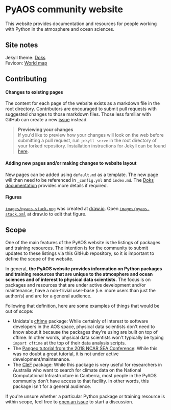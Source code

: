 # PyAOS community website

This website provides documentation and resources for people working with Python in the atmosphere and ocean sciences.

## Site notes

Jekyll theme: [Doks](https://jekyllthemes.io/theme/doks-documentation-jekyll-theme)  
Favicon: [World map](https://favicon.io/emoji-favicons/world-map/) 

## Contributing

#### Changes to existing pages
The content for each page of the website exists as a markdown file in the root directory.
Contributors are encouraged to submit pull requests with suggested changes to those markdown files.
Those less familiar with GitHub can create a new [issue](https://github.com/PyAOS/pyaos.github.io/issues) instead.

> **Previewing your changes**  
> If you'd like to preview how your changes will look on the web before submitting a pull request,
> run `jekyll serve` in the root directory of your forked repository.
> Installation instructions for Jekyll can be found [here](https://jekyllrb.com/docs/installation/).

#### Adding new pages and/or making changes to website layout
New pages can be added using `default.md` as a template.
The new page will then need to be referenced in `_config.yml` and `index.md`.
The [Doks documentation](https://doks.themejack.com/blue/) provides more details if required.

#### Figures
[`images/pyaos-stack.png`](https://github.com/PyAOS/pyaos.github.io/blob/master/images/pyaos-stack.png) was created at [draw.io](https://www.draw.io/). Open [`images/pyaos-stack.xml`](https://github.com/PyAOS/pyaos.github.io/blob/master/images/pyaos-stack.xml) at draw.io to edit that figure.

## Scope

One of the main features of the PyAOS website is the listings of packages and training resources.
The intention is for the community to submit updates to these listings via this GitHub repository,
so it is important to define the scope of the website.

In general, **the PyAOS website provides information on Python packages and training resources that are unique
to the atmosphere and ocean sciences and of interest to physical data scientists.**
The focus is on packages and resources that are under active development and/or maintenance,
have a non-trivial user-base (i.e. more users than just the author/s) and
are for a general audience.

Following that definition, here are some examples of things that would be out of scope:
* Unidata's [cftime](https://unidata.github.io/cftime/) package:
While certainly of interest to software developers in the AOS space,
physical data scientists don't need to know about it because the packages
they're using are built on top of cftime.
In other words,
physical data scientists won't typically be typing `import cftime`
at the top of their data analysis scripts.
* The [Pangeo tutorial from the 2018 NCAR SEA Conference](https://github.com/pangeo-data/pangeo-tutorial-sea-2018):
While this was no doubt a great tutorial,
it is not under active development/maintenance.
* The [CleF](https://clef.readthedocs.io/en/stable/) package:
While this package is very useful for researchers in Australia who want to search for climate data
on the National Computational Infrastructure in Canberra,
most people in the PyAOS community don't have access to that facility.
In other words, this package isn't for a general audience.

If you're unsure whether a particular Python package or training resource is within scope,
feel free to [open an issue](https://github.com/PyAOS/pyaos.github.io/issues)
to start a discussion.

